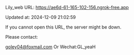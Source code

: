 Lily_web URL: https://ae6d-61-165-102-156.ngrok-free.app

Updated at: 2024-12-09 21:02:59

If you cannot open this URL, the server might be down.

Please contact: 

goley04@foxmail.com Or Wechat:GL_yeaH